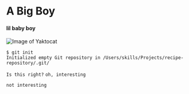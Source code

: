 # A Big Boy
#### lil baby boy
![Image of Yaktocat](https://octodex.github.com/images/yaktocat.png)
```
$ git init
Initialized empty Git repository in /Users/skills/Projects/recipe-repository/.git/
```
`
Is this right?
`
``
oh, interesting
``
```
not interesting
```
